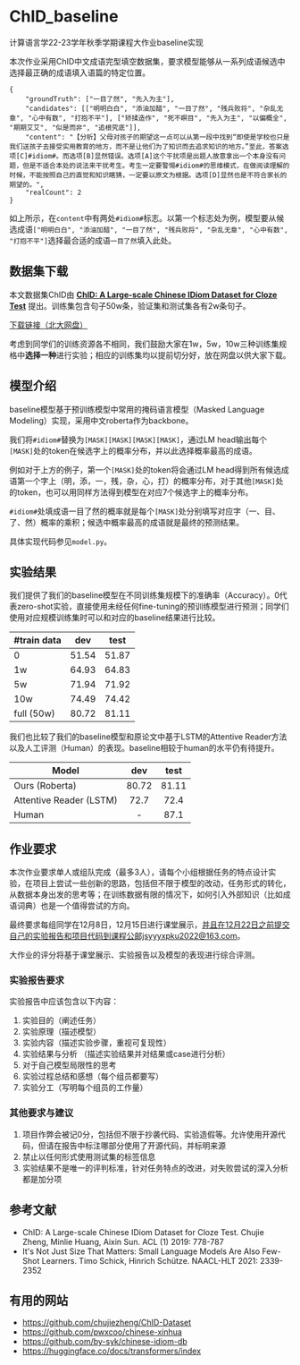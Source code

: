 # ChID_baseline
计算语言学22-23学年秋季学期课程大作业baseline实现

本次作业采用ChID中文成语完型填空数据集，要求模型能够从一系列成语候选中选择最正确的成语填入语篇的特定位置。
```
{
	"groundTruth": ["一目了然", "先入为主"], 
	"candidates": [["明明白白", "添油加醋", "一目了然", "残兵败将", "杂乱无章", "心中有数", "打抱不平"], ["矫揉造作", "死不瞑目", "先入为主", "以偏概全", "期期艾艾", "似是而非", "追根究底"]], 
	"content": "【分析】父母对孩子的期望这一点可以从第一段中找到“即使是学校也只是我们送孩子去接受实用教育的地方，而不是让他们为了知识而去追求知识的地方。”至此，答案选项[C]#idiom#。而选项[B]显然错误。选项[A]这个干扰项是出题人故意拿出一个本身没有问题，但是不适合本处的说法来干扰考生。考生一定要警惕#idiom#的思维模式，在做阅读理解的时候，不能按照自己的直觉和知识瞎猜，一定要以原文为根据。选项[D]显然也是不符合家长的期望的。", 
	"realCount": 2
}
```
如上所示，在`content`中有两处`#idiom#`标志。以第一个标志处为例，模型要从候选成语`["明明白白", "添油加醋", "一目了然", "残兵败将", "杂乱无章", "心中有数", "打抱不平"]`选择最合适的成语`一目了然`填入此处。

## 数据集下载
本文数据集ChID由 **[ChID: A Large-scale Chinese IDiom Dataset for Cloze Test](https://www.aclweb.org/anthology/P19-1075)** 提出。训练集包含句子50w条，验证集和测试集各有2w条句子。

[下载链接（北大网盘）](https://disk.pku.edu.cn:443/link/3510A73BA4793A830B0179DF795330C8)

考虑到同学们的训练资源各不相同，我们鼓励大家在1w，5w，10w三种训练集规格中**选择一种**进行实验；相应的训练集均以提前切分好，放在网盘以供大家下载。

## 模型介绍
baseline模型基于预训练模型中常用的掩码语言模型（Masked Language Modeling）实现，采用中文roberta作为backbone。

我们将`#idiom#`替换为`[MASK][MASK][MASK][MASK]`，通过LM head输出每个`[MASK]`处的token在候选字上的概率分布，并以此选择概率最高的成语。

例如对于上方的例子，第一个`[MASK]`处的token将会通过LM head得到所有候选成语第一个字上（明，添，一，残，杂，心，打）的概率分布，对于其他`[MASK]`处的token，也可以用同样方法得到模型在对应7个候选字上的概率分布。

`#idiom#`处填成语一目了然的概率就是每个`[MASK]`处分别填写对应字（一、目、了、然）概率的乘积；候选中概率最高的成语就是最终的预测结果。

具体实现代码参见`model.py`。


## 实验结果
我们提供了我们的baseline模型在不同训练集规模下的准确率（Accuracy）。0代表zero-shot实验，直接使用未经任何fine-tuning的预训练模型进行预测；同学们使用对应规模训练集时可以和对应的baseline结果进行比较。

| #train data |  dev  |  test |
|-------------|:-----:|:-----:|
| 0           | 51.54 | 51.87 |
| 1w          | 64.93 | 64.83 |
| 5w          | 71.94 | 71.92 |
| 10w         | 74.49 | 74.42 |
| full (50w)  | 80.72 | 81.11 |

我们也比较了我们的baseline模型和原论文中基于LSTM的Attentive Reader方法以及人工评测（Human）的表现。baseline相较于human的水平仍有待提升。

| Model                   |  dev  |  test |
|-------------------------|:-----:|:-----:|
| Ours (Roberta)          | 80.72 | 81.11 |
| Attentive Reader (LSTM) | 72.7  | 72.4  |
| Human                   | -     | 87.1  |

## 作业要求
本次作业要求单人或组队完成（最多3人），请每个小组根据任务的特点设计实验，在项目上尝试一些创新的思路，包括但不限于模型的改动，任务形式的转化，从数据本身出发的思考等；在训练数据有限的情况下，如何引入外部知识（比如成语词典）也是一个值得尝试的方向。

最终要求每组同学在12月8日，12月15日进行课堂展示，并且在12月22日之前提交自己的实验报告和项目代码到课程公邮jsyyyxpku2022@163.com。

大作业的评分将基于课堂展示、实验报告以及模型的表现进行综合评测。
### 实验报告要求
实验报告中应该包含以下内容：
1. 实验目的（阐述任务）
2. 实验原理（描述模型）
3. 实验内容（描述实验步骤，重视可复现性）
4. 实验结果与分析 （描述实验结果并对结果或case进行分析）
5. 对于自己模型局限性的思考
6. 实验过程总结和感想（每个组员都要写）
7. 实验分工（写明每个组员的工作量）
### 其他要求与建议
1. 项目作弊会被记0分，包括但不限于抄袭代码、实验造假等。允许使用开源代码，但请在报告中标注哪部分使用了开源代码，并标明来源
2. 禁止以任何形式使用测试集的标签信息
3. 实验结果不是唯一的评判标准，针对任务特点的改进，对失败尝试的深入分析都是加分项
## 参考文献
* ChID: A Large-scale Chinese IDiom Dataset for Cloze Test. Chujie Zheng, Minlie Huang, Aixin Sun. ACL (1) 2019: 778-787
* It's Not Just Size That Matters: Small Language Models Are Also Few-Shot Learners. Timo Schick, Hinrich Schütze. NAACL-HLT 2021: 2339-2352

## 有用的网站
* https://github.com/chujiezheng/ChID-Dataset
* https://github.com/pwxcoo/chinese-xinhua
* https://github.com/by-syk/chinese-idiom-db
* https://huggingface.co/docs/transformers/index
